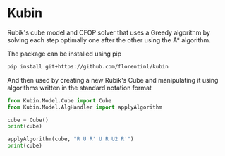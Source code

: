 # Kubin

Rubik's cube model and CFOP solver that uses a Greedy algorithm by solving each step optimally one after the other using the A* algorithm.

The package can be installed using pip

```bash
pip install git+https://github.com/florentinl/kubin
```

And then used by creating a new Rubik's Cube and manipulating it using algorithms written in the standard notation format
```python
from Kubin.Model.Cube import Cube
from Kubin.Model.AlgHandler import applyAlgorithm

cube = Cube()
print(cube)

applyAlgorithm(cube, "R U R' U R U2 R'")
print(cube)
```
